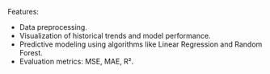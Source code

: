 Features:
- Data preprocessing.
- Visualization of historical trends and model performance.
- Predictive modeling using algorithms like Linear Regression and Random Forest.
- Evaluation metrics: MSE, MAE, R².
